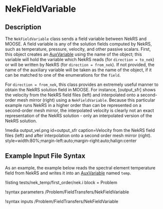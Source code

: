 # NekFieldVariable

## Description

The `NekFieldVariable` class sends a field variable between NekRS and MOOSE.
A field variable is any of the solution fields computed by NekRS, such as temperature,
pressure, velocity, and other passive scalars. First, this object
creates an [AuxVariable](AuxVariable.md) using the name of the object; this variable will hold
the variable which NekRS reads (for `direction = to_nek`) or will be written by NekRS (for
`direction = from_nek`). If not provided, the name of the auxiliary variable will be
taken as the name of the object, if it can be matched to one of the enumerations for
the `field`.

For `direction = from_nek`, this class provides an extremely useful manner to obtain
the NekRS solution field in MOOSE.
For instance, [output_sfr] shows the velocity from the NekRS field files
(left) and interpolated onto a second-order mesh mirror (right) using a `NekFieldVariable`. Because this particular
example runs NekRS in a higher order than can be represented on a second-order mesh
mirror, the interpolated velocity is clearly not an exact representation of the NekRS
solution - only an interpolated version of the NekRS solution.

!media output_vel.png
  id=output_sfr
  caption=Velocity from the NekRS field files (left) and after interpolation onto a second order mesh mirror (right).
  style=width:80%;margin-left:auto;margin-right:auto;halign:center

## Example Input File Syntax

As an example, the example below reads the spectral element temperature field from NekRS
and writes it into an [AuxVariable](AuxVariable.md) named `temp`.

!listing tests/nek_temp/first_order/nek.i
  block = Problem

!syntax parameters /Problem/FieldTransfers/NekFieldVariable

!syntax inputs /Problem/FieldTransfers/NekFieldVariable
